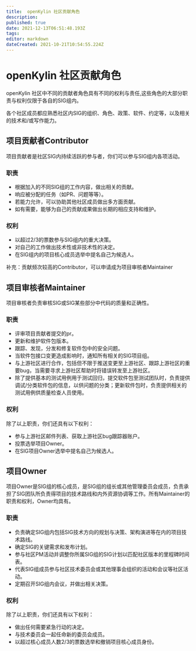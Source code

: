 ```yaml
---
title:  openKylin 社区贡献角色
description: 
published: true
date: 2021-12-13T06:51:48.193Z
tags: 
editor: markdown
dateCreated: 2021-10-21T10:54:55.224Z
---
```


#  openKylin 社区贡献角色
 openKylin 社区中不同的贡献者角色具有不同的权利与责任,这些角色的大部分职责与权利仅限于各自的SIG组内。

各个社区成员都应熟悉社区内SIG的组织、角色、政策、软件、约定等，以及相关的技术和/或写作能力。

## 项目贡献者Contributor

项目贡献者是社区SIG内持续活跃的参与者，你们可以参与SIG组内各项活动。

### 职责

* 根据加入的不同SIG组的工作内容，做出相关的贡献。
* 响应被分配的任务（如PR、问题等等）。
* 若能力允许，可以协助其他社区成员做出多方面贡献。
* 如有需要，能够为自己的贡献成果做出长期的相应支持和维护。

### 权利

* 以超过2/3的票数参与SIG组内的重大决策。
* 对自己的工作做出技术性或非技术性的决定。
* 在SIG组内的项目核心成员选举中提名自己为候选人。

补充：贡献频次较高的Contributor，可以申请成为项目审核者Maintainer

## 项目审核者Maintainer

项目审核者负责审核SIG或SIG某些部分中代码的质量和正确性。

### 职责

* 评审项目贡献者提交的pr。
* 更新和维护软件包版本。
* 跟踪、发现，分发和修复软件包中的安全问题。
* 当软件包接口变更造成影响时，通知所有相关的SIG项目组。
* 与上游社区进行合作，包括但不限于推送变更至上游社区、跟踪上游社区的重要bug，当需要寻求上游社区帮助时将错误转发至上游社区。
* 除了提供基本的测试用例用于测试回归，提交软件包至测试团队时，负责提供调试/分类软件包的信息，以供问题的分类；更新软件包时，负责提供相关的测试用例供质量检查人员使用。

### 权利

除了以上职责，你们还具有以下权利：

* 参与上游社区邮件列表、获取上游社区bug跟踪器账户。
* 投票选举项目Owner。
* 在SIG项目Owner选举中提名自己为候选人。

## 项目Owner

项目Owner是SIG组的核心成员，是SIG组的组长或其他管理委员会成员，负责承担了SIG团队所负责得项目的技术路线和内外资源协调等工作。所有Maintainer的职责和权利，Owner均具有。

### 职责

* 负责确定SIG组内包括SIG技术方向的规划与决策、架构演进等在内的项目技术路线。
* 确定SIG的关键需求和发布计划。
* 参与社区PM活动并调整你所属SIG组的SIG计划以匹配社区版本的里程碑时间表。
* 代表SIG组成员参与社区技术委员会或其他理事会组织的活动和会议等社区活动。
* 定期召开SIG组内会议，并做出相关决策。

### 权利

除了以上职责，你们还具有以下权利：

* 做出任何需要紧急行动的决定。
* 与技术委员会一起任命新的委员会成员。
* 以超过核心成员人数2/3的票数选举和撤销项目核心成员身份。